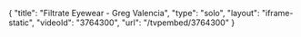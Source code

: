 {
    "title": "Filtrate Eyewear - Greg Valencia",
    "type": "solo",
    "layout": "iframe-static",
    "videoId": "3764300",
    "url": "\/tvpembed\/3764300"
}